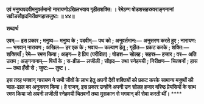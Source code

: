 **एवं मनुष्यपदवीमनुवर्तमानो** **नारायणोऽखिलभवाय गृहीतशक्ति: ।** **रेमेऽण्ग षोडशसहस्रवराङ्गनानां** **सव्रीडसौहृदनिरीक्षणहासजुष्ट: ॥ ४४॥** 

**शब्दार्थ** 

**एवम्—** **इस प्रकार** **; मनुष्य—** **मनुष्य के** **; पदवीम्—** **पथ को** **; अनुवर्तमान:—** **अनुसरण करते हुए** **; नारायण:—** **भगवान् नारायण** **;** **अखिल—** **हर एक के** **; भवाय—** **कल्याण हेतु** **; गृहीत—** **प्रकट करके** **; शक्ति:—** **शक्तियाँ** **; रेमे—** **रमण किया** **; अङ्ग—** **हे प्रिय** **(परीक्षित)** **; षोडश—** **सोलह** **; सहस्र—** **हजार** **; वर—** **अति उत्तम** **; अङ्गनानाम्—** **षियों के** **; स-व्रीड—** **लजीली** **; सौहृद—** **तथा** **स्नेहमयी** **; निरीक्षण—** **चितवनों** **; हास—** **तथा हँसी से** **; जुष्ट:—** **तुष्ट।** **.** 

**इस तरह भगवान् नारायण ने सभी जीवों के लाभ हेतु अपनी दैवी शक्तियों को प्रकट करके** **सामान्य मनुष्यों की चाल-ढाल का अनुकरण किया। हे राजन्, इस प्रकार उन्होंने अपनी उन** **सोलह हजार वरिष्ठ प्रेयसियों के साथ रमण किया जो अपनी लजीली स्नेहमयी चितवनों तथा** **मुसकान से भगवान् की सेवा करती थीं।** **** 